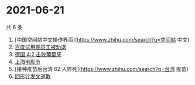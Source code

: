 # 2021-06-21

共 6 条

<!-- BEGIN -->
<!-- 最后更新时间 Mon Jun 21 2021 11:09:29 GMT+0800 (China Standard Time) -->

1. [中国空间站中文操作界面](https://www.zhihu.com/search?q=空间站 中文)
2. [百度试用期员工被劝退](https://www.zhihu.com/search?q=百度员工被劝退)
3. [德国 4:2 击败葡萄牙](https://www.zhihu.com/search?q=德国队)
4. [上海电影节](https://www.zhihu.com/search?q=上海电影节)
5. [接种疫苗后台湾 62 人猝死](https://www.zhihu.com/search?q=台湾 疫苗)
6. [回形针发文道歉](https://www.zhihu.com/search?q=回形针道歉)

<!-- END -->
